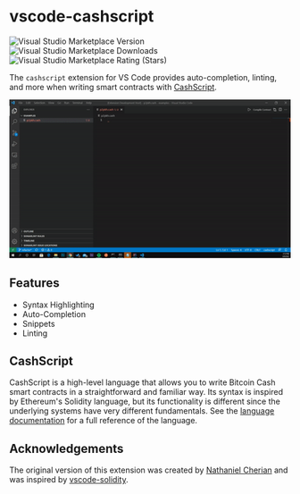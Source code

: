 # vscode-cashscript

![Visual Studio Marketplace Version](https://img.shields.io/visual-studio-marketplace/v/CashScript.cashscript-vscode)
![Visual Studio Marketplace Downloads](https://img.shields.io/visual-studio-marketplace/d/CashScript.cashscript-vscode)
![Visual Studio Marketplace Rating (Stars)](https://img.shields.io/visual-studio-marketplace/stars/CashScript.cashscript-vscode)

The `cashscript` extension for VS Code provides auto-completion, linting, and more when writing smart contracts with [CashScript](https://cashscript.org/).

<!-- TODO: Improve video -->

![example of vscode-cashscript](https://raw.githubusercontent.com/CashScript/vscode-cashscript/main/media/p2pkh.gif)

## Features

- Syntax Highlighting
- Auto-Completion
- Snippets
- Linting

## CashScript

CashScript is a high-level language that allows you to write Bitcoin Cash smart contracts in a straightforward and familiar way. Its syntax is inspired by Ethereum's Solidity language, but its functionality is different since the underlying systems have very different fundamentals. See the [language documentation](https://cashscript.org/docs/language/) for a full reference of the language.

## Acknowledgements

The original version of this extension was created by [Nathaniel Cherian](https://github.com/nathanielCherian) and was inspired by [vscode-solidity](https://github.com/juanfranblanco/vscode-solidity).
